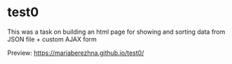 # test0
This was a task on building an html page for showing and sorting data from JSON file + custom AJAX form


Preview: https://mariaberezhna.github.io/test0/
